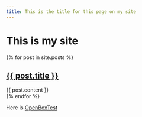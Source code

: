 ```yaml
---
title: This is the title for this page on my site
---
```

# This is my site

  {% for post in site.posts %}
    <article>
      <h1><a href="{{ post.url }}">{{ post.title }}</a></h1>
      {{ post.content }}
    </article>
  {% endfor %}

Here is [OpenBoxTest](/OpenBoxTest)
